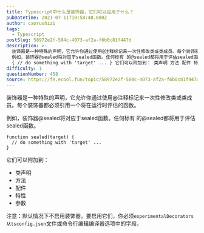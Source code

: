 ```yaml
---
title: Typescript中什么是装饰器，它们可以应用于什么？
pubDatetime: 2021-07-11T10:58:48.000Z
author: caorushizi
tags:
  - Typescript
postSlug: 58972e2f-584c-4073-af2a-f6b0c81f447d
description: >-
  装饰器是一种特殊的声明，它允许你通过使用@注释标记来一次性修改类或类成员。每个装饰器都必须引用一个将在运行时评估的函数。
  例如，装饰器@sealed将对应于sealed函数。任何标有 的@sealed都将用于评估sealed函数。 function sealed(target)
  { // do something with 'target' ... } 它们可以附加到： 类声明 方法 配件 特性
difficulty: 1
questionNumber: 458
source: https://fe.ecool.fun/topic/58972e2f-584c-4073-af2a-f6b0c81f447d
---
```


装饰器是一种特殊的声明，它允许你通过使用@<name>注释标记来一次性修改类或类成员。每个装饰器都必须引用一个将在运行时评估的函数。

例如，装饰器@sealed将对应于sealed函数。任何标有 的@sealed都将用于评估sealed函数。

```
function sealed(target) {
  // do something with 'target' ...
}
```

它们可以附加到：

- 类声明
- 方法
- 配件
- 特性
- 参数

注意：默认情况下不启用装饰器。要启用它们，你必须`experimentalDecorators从tsconfig.json`文件或命令行编辑编译器选项中的字段。
